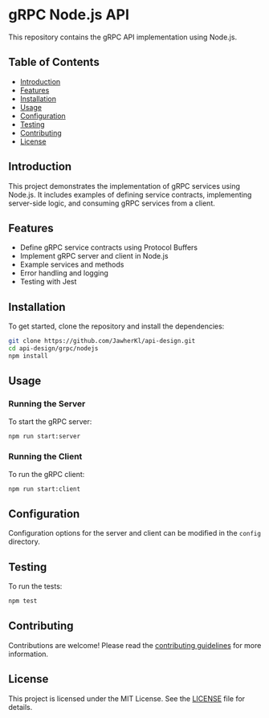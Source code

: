 # gRPC Node.js API

This repository contains the gRPC API implementation using Node.js.

## Table of Contents

- [Introduction](#introduction)
- [Features](#features)
- [Installation](#installation)
- [Usage](#usage)
- [Configuration](#configuration)
- [Testing](#testing)
- [Contributing](#contributing)
- [License](#license)

## Introduction

This project demonstrates the implementation of gRPC services using Node.js. It includes examples of defining service contracts, implementing server-side logic, and consuming gRPC services from a client.

## Features

- Define gRPC service contracts using Protocol Buffers
- Implement gRPC server and client in Node.js
- Example services and methods
- Error handling and logging
- Testing with Jest

## Installation

To get started, clone the repository and install the dependencies:

```bash
git clone https://github.com/JawherKl/api-design.git
cd api-design/grpc/nodejs
npm install
```

## Usage

### Running the Server

To start the gRPC server:

```bash
npm run start:server
```

### Running the Client

To run the gRPC client:

```bash
npm run start:client
```

## Configuration

Configuration options for the server and client can be modified in the `config` directory.

## Testing

To run the tests:

```bash
npm test
```

## Contributing

Contributions are welcome! Please read the [contributing guidelines](CONTRIBUTING.md) for more information.

## License

This project is licensed under the MIT License. See the [LICENSE](LICENSE) file for details.
